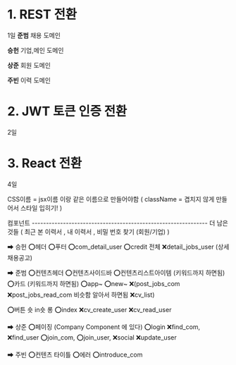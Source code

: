 # 1. REST 전환
1일
**준범**
채용 도메인

**승헌**
기업,메인 도메인

**상준**
회원 도메인

**주빈**
이력 도메인



# 2. JWT 토큰 인증 전환
2일


# 3. React 전환
4일

CSS이름 = jsx이름 이랑 같은 이름으로 만들어야함 ( className = 겹치지 않게 만들어서 스타일 입히기! )

컴포넌트 --------------------------------------------------------------
더 남은 것들 ( 최근 본 이력서 , 내 이력서 , 비밀 번호 찾기 (회원/기업) ) 


➡ 승헌
⭕헤더 
⭕푸터
⭕com_detail_user
⭕credit 전체
❌detail_jobs_user (상세채용공고)



➡ 준범
⭕컨텐츠헤더
⭕컨텐츠사이드바
⭕컨텐츠리스트아이템 (키워드까지 하면됨)
⭕카드 (키워드까지 하면됨)
⭕app~
⭕new~
❌(post_jobs_com
❌post_jobs_read_com 비슷함 알아서 하면됨
❌cv_list)

⭕버튼 숏 in숏 롱 
⭕index
❌cv_create_user
❌cv_read_user



➡ 상준
⭕페이징 (Company Component 에 있다)
⭕login
❌find_com, ❌find_user
⭕join_com, ⭕join_user, ❌social
❌update_user




➡ 주빈
⭕컨텐츠 타이틀
⭕에러
⭕introduce_com
